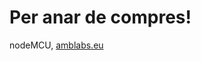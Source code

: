 # Per anar de compres!

nodeMCU, [amblabs.eu](https://www.ebay.es/itm/NodeMCU-Lua-WIFI-DEVKIT-Placa-Desarrollo-ESP8266-PROYECTOS-IOT-ARDUINO-PI-NUEVO/152092810656?hash=item2369701da0:g:tcAAAOSwwpdW~BsB)
